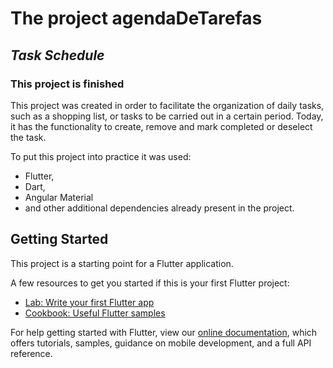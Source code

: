 # The project agendaDeTarefas
## ***Task Schedule***
### This project is finished

This project was created in order to facilitate the organization of daily tasks, such as a shopping list, or tasks to be carried out in a certain period. Today, it has the functionality to create, remove and mark completed or deselect the task.

To put this project into practice it was used:
- Flutter,
- Dart,
- Angular Material
- and other additional dependencies already present in the project.

## Getting Started

This project is a starting point for a Flutter application.

A few resources to get you started if this is your first Flutter project:

- [Lab: Write your first Flutter app](https://flutter.dev/docs/get-started/codelab)
- [Cookbook: Useful Flutter samples](https://flutter.dev/docs/cookbook)

For help getting started with Flutter, view our
[online documentation](https://flutter.dev/docs), which offers tutorials,
samples, guidance on mobile development, and a full API reference.
